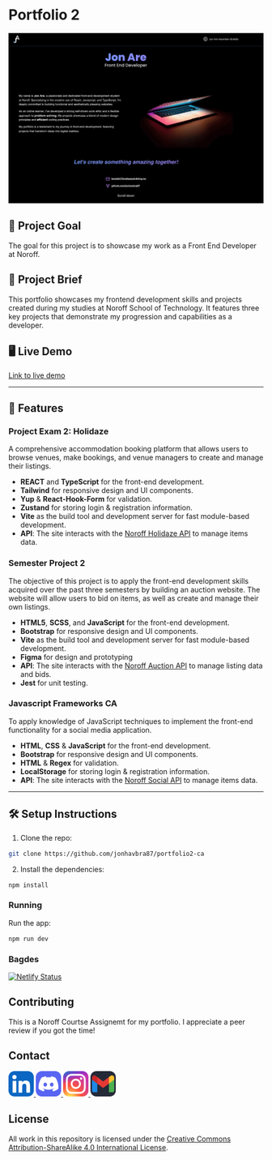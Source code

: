 # Portfolio 2

![Portfolio](src/assets/portfolio.webp)

## 🎯 **Project Goal**

The goal for this project is to showcase my work as a Front End Developer at Noroff.

## 📝 **Project Brief**

This portfolio showcases my frontend development skills and projects created during my studies at Noroff School of Technology. It features three key projects that demonstrate my progression and capabilities as a developer.

## 🖥️ **Live Demo**

[Link to live demo](https://portfolio-jahb.netlify.app/)

---

## 🔧 **Features**

### Project Exam 2: Holidaze

A comprehensive accommodation booking platform that allows users to browse venues, make bookings, and venue managers to create and manage their listings.

- **REACT** and **TypeScript** for the front-end development.
- **Tailwind** for responsive design and UI components.
- **Yup** & **React-Hook-Form** for validation.
- **Zustand** for storing login & registration information.
- **Vite** as the build tool and development server for fast module-based development.
- **API**: The site interacts with the [Noroff Holidaze API](https://docs.noroff.dev/docs/v2/holidaze/bookings) to manage items data.

### Semester Project 2
The objective of this project is to apply the front-end development skills acquired over the past three semesters by building an auction website. The website will allow users to bid on items, as well as create and manage their own listings.

- **HTML5**, **SCSS**, and **JavaScript** for the front-end development.
- **Bootstrap** for responsive design and UI components.
- **Vite** as the build tool and development server for fast module-based development.
- **Figma** for design and prototyping
- **API**: The site interacts with the [Noroff Auction API](hhttps://docs.noroff.dev/docs/v2/auction-house/listings) to manage listing data and bids.
- **Jest** for unit testing.

### Javascript Frameworks CA
To apply knowledge of JavaScript techniques to implement the front-end functionality for a social media application.

- **HTML**, **CSS** & **JavaScript** for the front-end development.
- **Bootstrap** for responsive design and UI components.
- **HTML** & **Regex** for validation.
- **LocalStorage** for storing login & registration information.
- **API**: The site interacts with the [Noroff Social API](https://docs.noroff.dev/docs/v1/social/authentication) to manage items data.

---

## 🛠️ **Setup Instructions**

1. Clone the repo:

```bash
git clone https://github.com/jonhavbra87/portfolio2-ca
```

2. Install the dependencies:

```
npm install
```

### Running

Run the app:

```
npm run dev
```

### Bagdes

[![Netlify Status](https://api.netlify.com/api/v1/badges/e3f8809a-4ed1-4523-b333-b3b473e2359b/deploy-status)](https://app.netlify.com/sites/portfolio-jahb/deploys)

## Contributing

This is a Noroff Courtse Assignemt for my portfolio. I appreciate a peer review if you got the time!

## Contact

<p align="start">
  <a href="https://no.linkedin.com/in/jon-are-haver%C3%A5en-bratt%C3%A5s-5a3805262?trk=people-guest_people_search-card">
    <img src="https://raw.githubusercontent.com/tandpfun/skill-icons/65dea6c4eaca7da319e552c09f4cf5a9a8dab2c8/icons/LinkedIn.svg" width="50" > 
  </a>
  <a href="https://www.discord.com">
    <img src="https://raw.githubusercontent.com/tandpfun/skill-icons/65dea6c4eaca7da319e552c09f4cf5a9a8dab2c8/icons/Discord.svg" width="50" > 
  </a>
  <a href="https://www.instagram.com/jonareb87?igsh=MTAwdDEzZHFwMWFjbQ%3D%3D&utm_source=qr">
    <img src="https://raw.githubusercontent.com/tandpfun/skill-icons/65dea6c4eaca7da319e552c09f4cf5a9a8dab2c8/icons/Instagram.svg" width="50" > 
  </a>
  <a href="mailto:kontakt@brattaasutvikling.no">
    <img src="https://raw.githubusercontent.com/tandpfun/skill-icons/65dea6c4eaca7da319e552c09f4cf5a9a8dab2c8/icons/Gmail-Dark.svg" width="50" > 
  </a>
</p>

## License

All work in this repository is licensed under the [Creative Commons Attribution-ShareAlike 4.0 International License](https://creativecommons.org/licenses/by-sa/4.0/).
